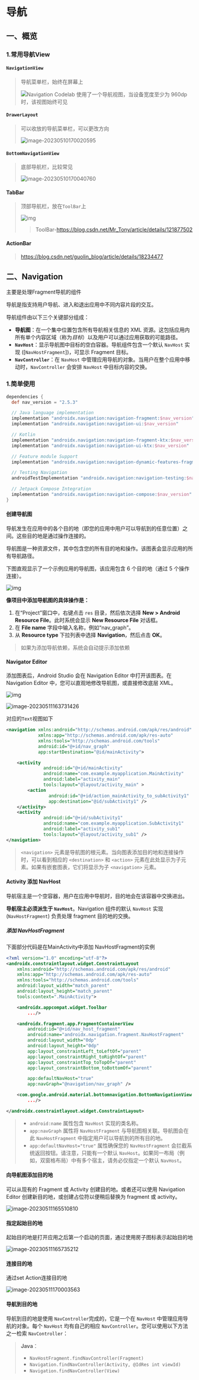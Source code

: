 # 导航

## 一、概览

### 1.常用导航View

#### `NavigationView`

> 导航菜单栏，始终在屏幕上
>
> ![Navigation Codelab 使用了一个导航视图，当设备宽度至少为 960dp 时，该视图始终可见](Android--导航.assets/omnipresent-navigation-view.png)

#### `DrawerLayout`

> 可以收放的导航菜单栏，可以更改方向
>
> ![image-20230510170020595](Android--导航.assets/image-20230510170020595.png)

#### `BottomNavigationView`

> 底部导航栏，比较常见
>
> ![image-20230510170040760](Android--导航.assets/image-20230510170040760.png)

#### TabBar

> 顶部导航栏，放在`ToolBar`上
>
> ![img](Android--导航.assets/_GcfJ34eRw4Lgmjtb2tULRcHLrCQrOvpRReim6SkW4eDYYYp60v9Fd69GcGQPH7IrBG5aV-jTCjxFNY1NjvSjpffTgu1DMNg2bxpdQ=w1064-v0)
>
> > ToolBar-https://blog.csdn.net/Mr_Tony/article/details/121877502

#### ActionBar

> https://blog.csdn.net/guolin_blog/article/details/18234477

## 二、Navigation

主要是处理Fragment导航的组件

导航是指支持用户导航、进入和退出应用中不同内容片段的交互。

导航组件由以下三个关键部分组成：

- **导航图**：在一个集中位置包含所有导航相关信息的 XML 资源。这包括应用内所有单个内容区域（称为*目标*）以及用户可以通过应用获取的可能路径。
- **`NavHost`**：显示导航图中目标的空白容器。导航组件包含一个默认 `NavHost` 实现 ([`NavHostFragment`])，可显示 Fragment 目标。
- **`NavController`**：在 `NavHost` 中管理应用导航的对象。当用户在整个应用中移动时，`NavController` 会安排 `NavHost` 中目标内容的交换。

### 1.简单使用

```groovy
dependencies {
  def nav_version = "2.5.3"

  // Java language implementation
  implementation "androidx.navigation:navigation-fragment:$nav_version"
  implementation "androidx.navigation:navigation-ui:$nav_version"

  // Kotlin
  implementation "androidx.navigation:navigation-fragment-ktx:$nav_version"
  implementation "androidx.navigation:navigation-ui-ktx:$nav_version"

  // Feature module Support
  implementation "androidx.navigation:navigation-dynamic-features-fragment:$nav_version"

  // Testing Navigation
  androidTestImplementation "androidx.navigation:navigation-testing:$nav_version"

  // Jetpack Compose Integration
  implementation "androidx.navigation:navigation-compose:$nav_version"
}
```



#### 创建导航图

导航发生在应用中的各个目的地（即您的应用中用户可以导航到的任意位置）之间。这些目的地是通过操作连接的。

导航图是一种资源文件，其中包含您的所有目的地和操作。该图表会显示应用的所有导航路径。

下图直观显示了一个示例应用的导航图，该应用包含 6 个目的地（通过 5 个操作连接）。

![img](Android--导航.assets/navigation-graph_2x-callouts.png)

**像项目中添加导航图的具体操作是：**

1. 在“Project”窗口中，右键点击 `res` 目录，然后依次选择 **New > Android Resource File**。此时系统会显示 **New Resource File** 对话框。
2. 在 **File name** 字段中输入名称，例如“nav_graph”。
3. 从 **Resource type** 下拉列表中选择 **Navigation**，然后点击 **OK**。

> 如果为添加导航依赖，系统会自动提示添加依赖



#### Navigator Editor

添加图表后，Android Studio 会在 Navigation Editor 中打开该图表。在 Navigation Editor 中，您可以直观地修改导航图，或直接修改底层 XML。

![img](Android--导航.assets/nav-editor-2x.png)

![image-20230511163731426](Android--导航.assets/image-20230511163731426.png)



对应的`Text`视图如下

```xml
<navigation xmlns:android="http://schemas.android.com/apk/res/android"
            xmlns:app="http://schemas.android.com/apk/res-auto"
            xmlns:tools="http://schemas.android.com/tools"
            android:id="@+id/nav_graph"
            app:startDestination="@id/mainActivity">

    <activity
              android:id="@+id/mainActivity"
              android:name="com.example.myapplication.MainActivity"
              android:label="activity_main"
              tools:layout="@layout/activity_main" >
        <action
                android:id="@+id/action_mainActivity_to_subActivity1"
                app:destination="@id/subActivity1" />
    </activity>
    <activity
              android:id="@+id/subActivity1"
              android:name="com.example.myapplication.SubActivity1"
              android:label="activity_sub1"
              tools:layout="@layout/activity_sub1" />
</navigation>
```

> `<navigation>` 元素是导航图的根元素。当向图表添加目的地和连接操作时，可以看到相应的 `<destination>` 和 `<action>` 元素在此处显示为子元素。如果有嵌套图表，它们将显示为子 `<navigation>` 元素。





####  Activity 添加 NavHost

导航宿主是一个空容器，用户在应用中导航时，目的地会在该容器中交换进出。

**导航宿主必须派生于 `NavHost`**。Navigation 组件的默认 `NavHost` 实现 (`NavHostFragment`) 负责处理 fragment 目的地的交换。



##### 添加 NavHostFragment

下面部分代码是在MainActivity中添加 NavHostFragment的实例

```xml
<?xml version="1.0" encoding="utf-8"?>
<androidx.constraintlayout.widget.ConstraintLayout
    xmlns:android="http://schemas.android.com/apk/res/android"
    xmlns:app="http://schemas.android.com/apk/res-auto"
    xmlns:tools="http://schemas.android.com/tools"
    android:layout_width="match_parent"
    android:layout_height="match_parent"
    tools:context=".MainActivity">

    <androidx.appcompat.widget.Toolbar
        .../>

    <androidx.fragment.app.FragmentContainerView
        android:id="@+id/nav_host_fragment"
        android:name="androidx.navigation.fragment.NavHostFragment"
        android:layout_width="0dp"
        android:layout_height="0dp"
        app:layout_constraintLeft_toLeftOf="parent"
        app:layout_constraintRight_toRightOf="parent"
        app:layout_constraintTop_toTopOf="parent"
        app:layout_constraintBottom_toBottomOf="parent"

        app:defaultNavHost="true"
        app:navGraph="@navigation/nav_graph" />

    <com.google.android.material.bottomnavigation.BottomNavigationView
        .../>

</androidx.constraintlayout.widget.ConstraintLayout>
```

> - `android:name` 属性包含 `NavHost` 实现的类名称。
> - `app:navGraph` 属性将 `NavHostFragment` 与导航图相关联。导航图会在此 `NavHostFragment` 中指定用户可以导航到的所有目的地。
> - `app:defaultNavHost="true"` 属性确保您的 `NavHostFragment` 会拦截系统返回按钮。请注意，只能有一个默认 `NavHost`。如果同一布局（例如，双窗格布局）中有多个宿主，请务必仅指定一个默认 `NavHost`。



#### 向导航图添加目的地

可以从现有的 Fragment 或 Activity 创建目的地。或者还可以使用 Navigation Editor 创建新目的地，或创建占位符以便稍后替换为 fragment 或 activity。

![image-20230511165510810](Android--导航.assets/image-20230511165510810.png)

#### 指定起始目的地

起始目的地是打开应用之后第一个启动的页面，通过使用房子图标表示起始目的地

![image-20230511165735212](Android--导航.assets/image-20230511165735212.png)

#### 连接目的地

通过set Action连接目的地

![image-20230511170003563](Android--导航.assets/image-20230511170003563.png)

#### 导航到目的地

导航到目的地是使用 `NavController`完成的，它是一个在 `NavHost` 中管理应用导航的对象。每个 `NavHost` 均有自己的相应 `NavController`。您可以使用以下方法之一检索 `NavController`：

> **Java**：
>
> - `NavHostFragment.findNavController(Fragment)`
> - `Navigation.findNavController(Activity, @IdRes int viewId)`
> - `Navigation.findNavController(View)`



